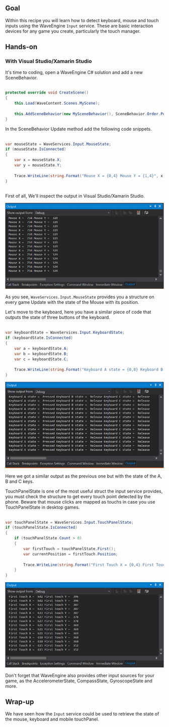 ## Goal 
 
Within this recipe you will learn how to detect keyboard, mouse and touch inputs using the WaveEngine `Input` service.
These are basic interaction devices for any game you create, particularly the touch manager.
 
## Hands-on 
 
### With Visual Studio/Xamarin Studio 
 
It's time to coding, open a WaveEngine C# solution and add a new SceneBehavior.

```c#

protected override void CreateScene()
{
	this.Load(WaveContent.Scenes.MyScene);       
	
	this.AddSceneBehavior(new MySceneBehavior(), SceneBehavior.Order.PostUpdate);    
}

```

In the SceneBehavior Update method add the following code snippets.


```c#

var mouseState = WaveServices.Input.MouseState;
if (mouseState.IsConnected)
{
	var x = mouseState.X;
	var y = mouseState.Y;
	
	Trace.WriteLine(string.Format("Mouse X = {0,4} Mouse Y = {1,4}", x, y));
}
	
```

First of all, We'll inspect the output in Visual Studio/Xamarin Studio.

![](images/Detect-keyboard-Mouse-and-Touch-inputs/Capture1.png)

As you see, `WaveServices.Input.MouseState` provides you a structure on every game Update with the state of the Mouse with its position.

Let's move to the keyboard, here you have a similar piece of code that outputs the state of three buttons of the keyboard.

```c#

var keyboardState = WaveServices.Input.KeyboardState;
if (keyboardState.IsConnected)
{
	var a = keyboardState.A;
	var b = keyboardState.B;
	var c = keyboardState.C;

	Trace.WriteLine(string.Format("Keyboard A state = {0,8} Keyboard B state = {1,8} Keyboard C state = {2,8}", a, b, c));
}

```

![](images/Detect-keyboard-Mouse-and-Touch-inputs/Capture2.png)


Here we got a similar output as the previous one but with the state of the A, B and C keys.


TouchPanelState is one of the most useful struct the input service provides, you must check the structure to get every touch point detected by the phone.
Beware that mouse clicks are mapped as touchs in case you use TouchPanelState in desktop games.

```c#

var touchPanelState = WaveServices.Input.TouchPanelState;
if (touchPanelState.IsConnected)
{
	if (touchPanelState.Count > 0)
	{
		var firstTouch = touchPanelState.First();
		var currentPosition = firstTouch.Position;

		Trace.WriteLine(string.Format("First Touch X = {0,4} First Touch Y = {1,4}", currentPosition.X, currentPosition.Y));
	}
}

```

![](images/Detect-keyboard-Mouse-and-Touch-inputs/Capture3.png)


Don't forget that WaveEngine also provides other input sources for your game, as the AccelerometerState, CompassState, GyroscopeState and more.


## Wrap-up

We have seen how the `Input` service could be used to retrieve the state of the mouse, keyboard and mobile touchPanel.